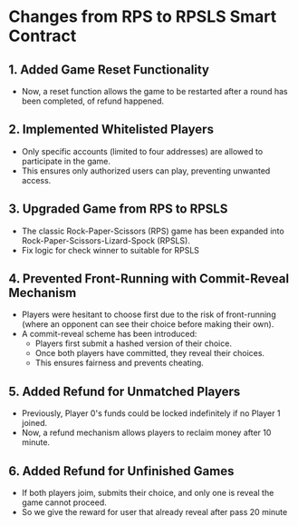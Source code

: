 # Changes from RPS to RPSLS Smart Contract

## 1. Added Game Reset Functionality
- Now, a reset function allows the game to be restarted after a round has been completed, of refund happened.

## 2. Implemented Whitelisted Players
- Only specific accounts (limited to four addresses) are allowed to participate in the game.
- This ensures only authorized users can play, preventing unwanted access.

## 3. Upgraded Game from RPS to RPSLS
- The classic Rock-Paper-Scissors (RPS) game has been expanded into Rock-Paper-Scissors-Lizard-Spock (RPSLS).
- Fix logic for check winner to suitable for RPSLS

## 4. Prevented Front-Running with Commit-Reveal Mechanism
- Players were hesitant to choose first due to the risk of front-running (where an opponent can see their choice before making their own).
- A commit-reveal scheme has been introduced:
  - Players first submit a hashed version of their choice.
  - Once both players have committed, they reveal their choices.
  - This ensures fairness and prevents cheating.

## 5. Added Refund for Unmatched Players
- Previously, Player 0's funds could be locked indefinitely if no Player 1 joined.
- Now, a refund mechanism allows players to reclaim money after 10 minute.

## 6. Added Refund for Unfinished Games
- If both players joim, submits their choice, and only one is reveal the game cannot proceed.
- So we give the reward for user that already reveal after pass 20 minute
